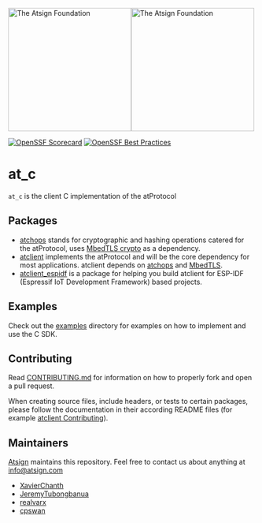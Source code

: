 <a href="https://atsign.com#gh-light-mode-only"><img width=250px src="https://atsign.com/wp-content/uploads/2022/05/atsign-logo-horizontal-color2022.svg#gh-light-mode-only" alt="The Atsign Foundation"></a><a href="https://atsign.com#gh-dark-mode-only"><img width=250px src="https://atsign.com/wp-content/uploads/2023/08/atsign-logo-horizontal-reverse2022-Color.svg#gh-dark-mode-only" alt="The Atsign Foundation"></a>

[![OpenSSF Scorecard](https://api.securityscorecards.dev/projects/github.com/atsign-foundation/at_c/badge)](https://securityscorecards.dev/viewer/?uri=github.com/atsign-foundation/at_c&sort_by=check-score&sort_direction=desc)
[![OpenSSF Best Practices](https://www.bestpractices.dev/projects/8138/badge)](https://www.bestpractices.dev/projects/8138)

# at_c

`at_c` is the client C implementation of the atProtocol

## Packages

- [atchops](./packages/atchops/README.md) stands for cryptographic and hashing operations catered for the atProtocol, uses [MbedTLS crypto](https://github.com/Mbed-TLS/mbedtls) as a dependency.
- [atclient](./packages/atclient/README.md) implements the atProtocol and will be the core dependency for most applications. atclient depends on [atchops](./packages/atchops/README.md) and [MbedTLS](https://github.com/Mbed-TLS/mbedtls).
- [atclient_espidf](./packages/atclient_espidf/README.md) is a package for helping you build atclient for ESP-IDF (Espressif IoT Development Framework) based projects.

## Examples

Check out the [examples](./examples/README.md) directory for examples on how to implement and use the C SDK.

## Contributing

Read [CONTRIBUTING.md](./CONTRIBUTING.md) for information on how to properly fork and open a pull request.

When creating source files, include headers, or tests to certain packages, please follow the documentation in their according README files (for example [atclient Contributing](./packages/atclient/README.md)).

## Maintainers

[Atsign](https://atsign.com/) maintains this repository. Feel free to contact us about anything at [info@atsign.com](mailto:info@atsign.com)

- [XavierChanth](https://github.com/XavierChanth)
- [JeremyTubongbanua](https://github.com/JeremyTubongbanua)
- [realvarx](https://github.com/realvarx)
- [cpswan](https://github.com/cpswan)
